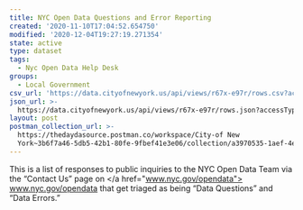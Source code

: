 ```yaml
---
title: NYC Open Data Questions and Error Reporting
created: '2020-11-10T17:04:52.654750'
modified: '2020-12-04T19:27:19.271354'
state: active
type: dataset
tags:
  - Nyc Open Data Help Desk
groups:
  - Local Government
csv_url: 'https://data.cityofnewyork.us/api/views/r67x-e97r/rows.csv?accessType=DOWNLOAD'
json_url: >-
  https://data.cityofnewyork.us/api/views/r67x-e97r/rows.json?accessType=DOWNLOAD
layout: post
postman_collection_url: >-
  https://thedaydasource.postman.co/workspace/City-of New
  York~3b6f7a46-5db5-42b1-80fe-9fbef41e3e06/collection/a3970535-1aef-4e82-927e-fc947570761a
---
```

This is a list of responses to public inquiries to the NYC Open Data Team via the “Contact Us” page on </a href="www.nyc.gov/opendata"> www.nyc.gov/opendata </a> that get triaged as being “Data Questions” and “Data Errors.”
